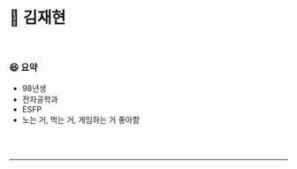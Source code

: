 
<br/>

# 🐝 김재현
<br/>


### 😆 요약

-  98년생
-  전자공학과
-  ESFP
-  노는 거, 먹는 거, 게임하는 거 좋아함
  
<br/>
<br/>

---
